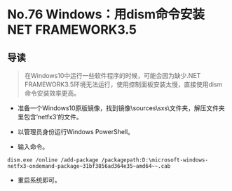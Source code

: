 # No.76 Windows：用dism命令安装NET FRAMEWORK3.5

## 导读

> 在Windows10中运行一些软件程序的时候，可能会因为缺少.NET FRAMEWORK3.5环境无法运行，使用控制面板安装太慢，直接使用dism命令安装效率更高。

- 准备一个Windows10原版镜像，找到镜像\sources\sxs\文件夹，解压文件夹里包含‘netfx3’的文件。

- 以管理员身份运行Windows PowerShell。

- 输入命令。

```shell
dism.exe /online /add-package /packagepath:D:\microsoft-windows-netfx3-ondemand-package~31bf3856ad364e35~amd64~~.cab

```

- 重启系统即可。
